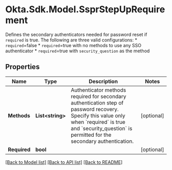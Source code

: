 # Okta.Sdk.Model.SsprStepUpRequirement
Defines the secondary authenticators needed for password reset if `required` is true. The following are three valid configurations: * `required`=false * `required`=true with no methods to use any SSO authenticator * `required`=true with `security_question` as the method

## Properties

Name | Type | Description | Notes
------------ | ------------- | ------------- | -------------
**Methods** | **List&lt;string&gt;** | Authenticator methods required for secondary authentication step of password recovery. Specify this value only when &#x60;required&#x60; is true and &#x60;security_question&#x60; is permitted for the secondary authentication. | [optional] 
**Required** | **bool** |  | [optional] 

[[Back to Model list]](../README.md#documentation-for-models) [[Back to API list]](../README.md#documentation-for-api-endpoints) [[Back to README]](../README.md)

